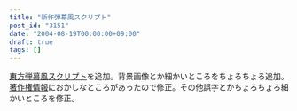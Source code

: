 ```yaml
---
title: "新作弾幕風スクリプト"
post_id: "3151"
date: "2004-08-19T00:00:00+09:00"
draft: true
tags: []
---
```



[東方弾幕風スクリプト](https://danmaq.com/tag/danmakufu)を追加。背景画像とか細かいところをちょろちょろ追加。 [著作権情報](https://danmaq.com/legal)におかしなところがあったので修正。その他誤字とかちょろちょろ細かいところを修正。
